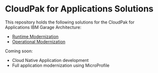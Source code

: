 # CloudPak for Applications Solutions

This repository holds the following solutions for the CloudPak for Applications IBM Garage Architecture:

- [Runtime Modernization](https://github.com/ibm-cloud-architecture/cloudpak-for-applications/tree/liberty)
- [Operational Modernization](https://github.com/ibm-cloud-architecture/cloudpak-for-applications/tree/was90)

Coming soon:
- Cloud Native Application development
- Full application modernization using MicroProfile
